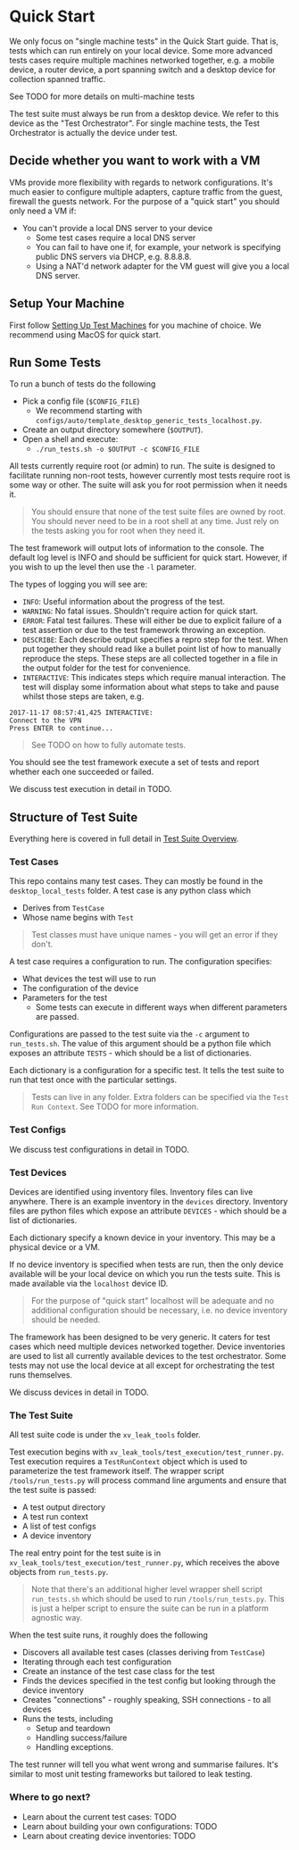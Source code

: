# Quick Start

We only focus on "single machine tests" in the Quick Start guide. That is, tests which can run
entirely on your local device. Some more advanced tests cases require multiple machines networked
together, e.g. a mobile device, a router device, a port spanning switch and a desktop device for
collection spanned traffic.

See TODO for more details on multi-machine tests

The test suite must always be run from a desktop device. We refer to this device as the "Test
Orchestrator". For single machine tests, the Test Orchestrator is actually the device under test.

## Decide whether you want to work with a VM

VMs provide more flexibility with regards to network configurations. It's much easier to configure
multiple adapters, capture traffic from the guest, firewall the guests network. For the purpose
of a "quick start" you should only need a VM if:

* You can't provide a local DNS server to your device
  * Some test cases require a local DNS server
  * You can fail to have one if, for example, your network is specifying public DNS servers via
    DHCP, e.g. 8.8.8.8.
  * Using a NAT'd network adapter for the VM guest will give you a local DNS server.

## Setup Your Machine

First follow [Setting Up Test Machines](docs/setting_up_test_machines.md) for you machine of
choice. We recommend using MacOS for quick start.

## Run Some Tests

To run a bunch of tests do the following

* Pick a config file (`$CONFIG_FILE`)
  * We recommend starting with `configs/auto/template_desktop_generic_tests_localhost.py`.
* Create an output directory somewhere (`$OUTPUT`).
* Open a shell and execute:
  * `./run_tests.sh -o $OUTPUT -c $CONFIG_FILE`

All tests currently require root (or admin) to run. The suite is designed to facilitate running
non-root tests, however currently most tests require root is some way or other. The suite will
ask you for root permission when it needs it.

> You should ensure that none of the test suite files are owned by root. You should never need to be
  in a root shell at any time. Just rely on the tests asking you for root when they need it.

The test framework will output lots of information to the console. The default log level is INFO and
should be sufficient for quick start. However, if you wish to up the level then use the `-l`
parameter.

The types of logging you will see are:

* `INFO`: Useful information about the progress of the test.
* `WARNING`: No fatal issues. Shouldn't require action for quick start.
* `ERROR`: Fatal test failures. These will either be due to explicit failure of a test assertion or
  due to the test framework throwing an exception.
* `DESCRIBE`: Each describe output specifies a repro step for the test. When put together they
  should read like a bullet point list of how to manually reproduce the steps. These steps are
  all collected together in a file in the output folder for the test for convenience.
* `INTERACTIVE`: This indicates steps which require manual interaction. The test will display some
  information about what steps to take and pause whilst those steps are taken, e.g.

```
2017-11-17 08:57:41,425 INTERACTIVE:
Connect to the VPN
Press ENTER to continue...
```

> See TODO on how to fully automate tests.

You should see the test framework execute a set of tests and report whether each one succeeded or
failed.

We discuss test execution in detail in TODO.

## Structure of Test Suite

Everything here is covered in full detail in [Test Suite Overview](test_suite_overview.md).

### Test Cases

This repo contains many test cases. They can mostly be found in the `desktop_local_tests` folder.
A test case is any python class which

* Derives from `TestCase`
* Whose name begins with `Test`

> Test classes must have unique names - you will get an error if they don't.

A test case requires a configuration to run. The configuration specifies:

* What devices the test will use to run
* The configuration of the device
* Parameters for the test
  * Some tests can execute in different ways when different parameters are passed.

Configurations are passed to the test suite via the `-c` argument to `run_tests.sh`. The value of
this argument should be a python file which exposes an attribute `TESTS` - which should be a list
of dictionaries.

Each dictionary is a configuration for a specific test. It tells the test suite to run that test
once with the particular settings.

> Tests can live in any folder. Extra folders can be specified via the `Test Run Context`. See
  TODO for more information.

### Test Configs

We discuss test configurations in detail in TODO.

### Test Devices

Devices are identified using inventory files. Inventory files can live anywhere. There is an example
inventory in the `devices` directory. Inventory files are python files which expose an attribute
`DEVICES` - which should be a list of dictionaries.

Each dictionary specify a known device in your inventory. This may be a physical device or a VM.

If no device inventory is specified when tests are run, then the only device available will be your
local device on which you run the tests suite. This is made available via the `localhost` device ID.

> For the purpose of "quick start" localhost will be adequate and no additional configuration should
  be necessary, i.e. no device inventory should be needed.

The framework has been designed to be very generic. It caters for test cases which need multiple
devices networked together. Device inventories are used to list all currently available devices to
the test orchestrator. Some tests may not use the local device at all except for orchestrating the
test runs themselves.

We discuss devices in detail in TODO.

### The Test Suite

All test suite code is under the `xv_leak_tools` folder.

Test execution begins with `xv_leak_tools/test_execution/test_runner.py`. Test execution requires a
`TestRunContext` object which is used to parameterize the test framework itself. The wrapper script
`/tools/run_tests.py` will process command line arguments and ensure that the test suite is passed:

* A test output directory
* A test run context
* A list of test configs
* A device inventory

The real entry point for the test suite is in `xv_leak_tools/test_execution/test_runner.py`, which
receives the above objects from `run_tests.py`.

> Note that there's an additional higher level wrapper shell script `run_tests.sh` which should be
  used to run `/tools/run_tests.py`. This is just a helper script to ensure the suite can be
  run in a platform agnostic way.

When the test suite runs, it roughly does the following

* Discovers all available test cases (classes deriving from `TestCase`)
* Iterating through each test configuration
* Create an instance of the test case class for the test
* Finds the devices specified in the test config but looking through the device inventory
* Creates "connections" - roughly speaking, SSH connections - to all devices
* Runs the tests, including
    * Setup and teardown
    * Handling success/failure
    * Handling exceptions.

The test runner will tell you what went wrong and summarise failures. It's similar to most unit
testing frameworks but tailored to leak testing.

### Where to go next?

* Learn about the current test cases: TODO
* Learn about building your own configurations: TODO
* Learn about creating device inventories: TODO
